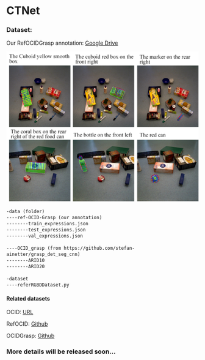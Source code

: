 # CTNet
### Dataset:
Our RefOCIDGrasp annotation: [Google Drive](https://drive.google.com/drive/folders/1tKdB7tIugG3hKUOCYzxjNajqSqnk6Wo0?usp=drive_link)

![examples](examples.jpg)

```
-data (folder)
----ref-OCID-Grasp (our annotation)
--------train_expressions.json
--------test_expressions.json
--------val_expressions.json

----OCID_grasp (from https://github.com/stefan-ainetter/grasp_det_seg_cnn)
--------ARID10
--------ARID20

-dataset
----referRGBDDataset.py
```







#### Related datasets
OCID: [URL](https://www.acin.tuwien.ac.at/en/vision-for-robotics/software-tools/object-clutter-indoor-dataset/)

RefOCID: [Github](https://github.com/lluma/OCID-Ref)

OCIDGrasp: [Github](https://github.com/stefan-ainetter/grasp_det_seg_cnn)
### More details will be released soon...
